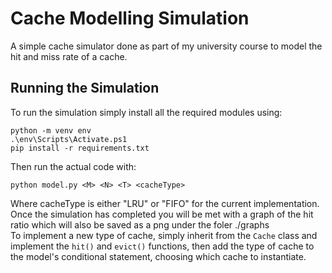 # Cache Modelling Simulation
A simple cache simulator done as part of my university course to model the hit and miss rate of a cache.
## Running the Simulation
To run the simulation simply install all the required modules using:
```
python -m venv env
.\env\Scripts\Activate.ps1
pip install -r requirements.txt
```
Then run the actual code with:
```
python model.py <M> <N> <T> <cacheType>
```
Where cacheType is either "LRU" or "FIFO" for the current implementation. </br>
Once the simulation has completed you will be met with a graph of the hit ratio which will also be saved as a png under the foler ./graphs </br>
To implement a new type of cache, simply inherit from the `Cache` class and implement the `hit()` and `evict()` functions, then add the type of cache to the model's conditional statement, choosing which cache to instantiate.
